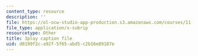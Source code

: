 ```yaml
---
content_type: resource
description: ''
file: https://ol-ocw-studio-app-production.s3.amazonaws.com/courses/11-384-malaysia-sustainable-cities-practicum-spring-2018/d0199f2ca92f5f65abd5c2b16e89187e_0oXquNdvAnk.vtt
file_type: application/x-subrip
resourcetype: Other
title: 3play caption file
uid: d0199f2c-a92f-5f65-abd5-c2b16e89187e
---
```

